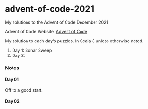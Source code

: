 # advent-of-code-2021
My solutions to the Advent of Code December 2021

Advent of Code Website:  [Advent of Code](https://adventofcode.com)

My solution to each day's puzzles.  In Scala 3 unless otherwise noted.

1. Day  1: Sonar Sweep
2. Day  2:  

### Notes
#### Day 01
Off to a good start.

#### Day 02

